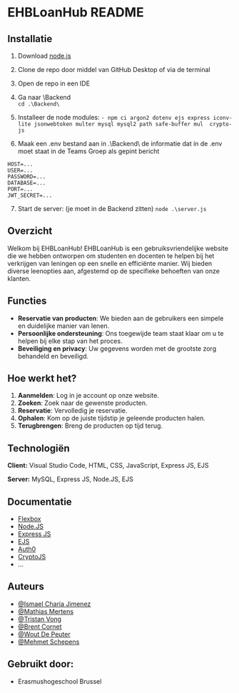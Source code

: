 # EHBLoanHub README

## Installatie
1. Download [node.js](https://nodejs.org/en/download/package-manager)

2. Clone de repo door middel van GitHub Desktop of via de terminal

3. Open de repo in een IDE

4. Ga naar \Backend\
`cd .\Backend\`

5. Installeer de node modules:
`- npm ci argon2 dotenv ejs express iconv-lite jsonwebtoken multer mysql mysql2 path safe-buffer mul  crypto-js `

6. Maak een .env bestand aan in .\Backend\ de informatie dat in de .env moet staat in de Teams Groep als gepint bericht
```
HOST=...
USER=...
PASSWORD=...
DATABASE=...
PORT=...
JWT_SECRET=...
```
7. Start de server: (je moet in de Backend zitten)
`node .\server.js`

## Overzicht

Welkom bij EHBLoanHub! EHBLoanHub is een gebruiksvriendelijke website die we hebben ontworpen om studenten en docenten te helpen bij het verkrijgen van leningen op een snelle en efficiënte manier. Wij bieden diverse leenopties aan, afgestemd op de specifieke behoeften van onze klanten.

## Functies
- **Reservatie van producten**: We bieden aan de gebruikers een simpele en duidelijke manier van lenen.
- **Persoonlijke ondersteuning**: Ons toegewijde team staat klaar om u te helpen bij elke stap van het proces.
- **Beveiliging en privacy**: Uw gegevens worden met de grootste zorg behandeld en beveiligd.

## Hoe werkt het?

1. **Aanmelden**: Log in je account op onze website.
2. **Zoeken**: Zoek naar de gewenste producten.
3. **Reservatie**: Vervolledig je reservatie.
4. **Ophalen**: Kom op de juiste tijdstip je geleende producten halen.
5. **Terugbrengen**: Breng de producten op tijd terug.

## Technologiën

**Client:** Visual Studio Code, HTML, CSS, JavaScript, Express JS, EJS

**Server:** MySQL, Express JS, Node.JS, EJS

## Documentatie
  - [Flexbox](https://css-tricks.com/snippets/css/a-guide-to-flexbox/)
  - [Node.JS](https://nodejs.org/docs/latest/api/)
  - [Express JS](https://expressjs.com/en/guide/database-integration.html)
  - [EJS](https://ejs.co/#docs)
  - [Auth0](https://auth0.com/docs/quickstart/webapp/express/interactive)
  - [CryptoJS](https://www.npmjs.com/package/crypto-js)
  - ...

## Auteurs
- [@Ismael Charia Jimenez](https://github.com/IsmaelCH)
- [@Mathias Mertens](https://github.com/mathias782)
- [@Tristan Vong](https://github.com/tristanvong)
- [@Brent Cornet](https://github.com/breco01)
- [@Wout De Peuter](https://github.com/WoutDepeuter)
- [@Mehmet Schepens](https://github.com/MehmetSpns)


## Gebruikt door:

- Erasmushogeschool Brussel

